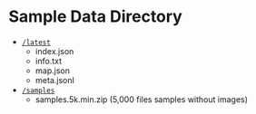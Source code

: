 # Sample Data Directory

- [`/latest`](./latest/)
  - index.json
  - info.txt
  - map.json
  - meta.jsonl
- [`/samples`](./samples/)
  - samples.5k.min.zip (5,000 files samples without images)
